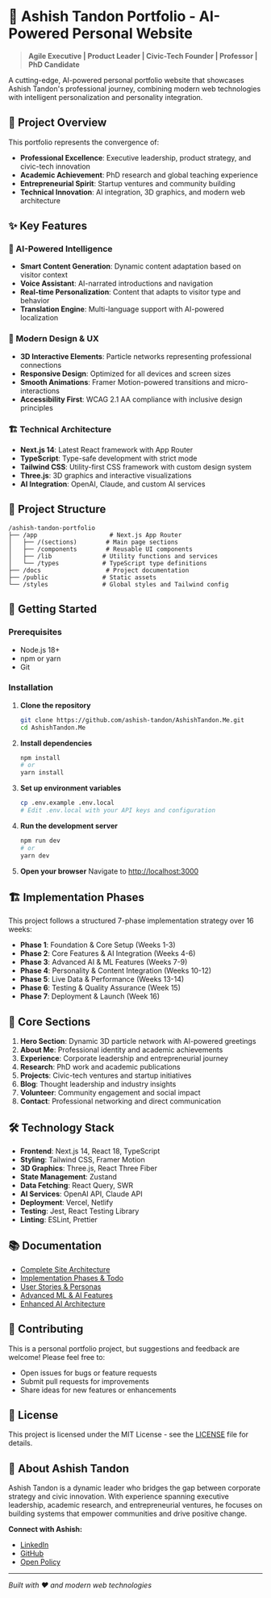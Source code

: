 # 🌟 Ashish Tandon Portfolio - AI-Powered Personal Website

> **Agile Executive | Product Leader | Civic-Tech Founder | Professor | PhD Candidate**

A cutting-edge, AI-powered personal portfolio website that showcases Ashish Tandon's professional journey, combining modern web technologies with intelligent personalization and personality integration.

## 🚀 Project Overview

This portfolio represents the convergence of:
- **Professional Excellence**: Executive leadership, product strategy, and civic-tech innovation
- **Academic Achievement**: PhD research and global teaching experience
- **Entrepreneurial Spirit**: Startup ventures and community building
- **Technical Innovation**: AI integration, 3D graphics, and modern web architecture

## ✨ Key Features

### 🧠 AI-Powered Intelligence
- **Smart Content Generation**: Dynamic content adaptation based on visitor context
- **Voice Assistant**: AI-narrated introductions and navigation
- **Real-time Personalization**: Content that adapts to visitor type and behavior
- **Translation Engine**: Multi-language support with AI-powered localization

### 🎨 Modern Design & UX
- **3D Interactive Elements**: Particle networks representing professional connections
- **Responsive Design**: Optimized for all devices and screen sizes
- **Smooth Animations**: Framer Motion-powered transitions and micro-interactions
- **Accessibility First**: WCAG 2.1 AA compliance with inclusive design principles

### 🏗️ Technical Architecture
- **Next.js 14**: Latest React framework with App Router
- **TypeScript**: Type-safe development with strict mode
- **Tailwind CSS**: Utility-first CSS framework with custom design system
- **Three.js**: 3D graphics and interactive visualizations
- **AI Integration**: OpenAI, Claude, and custom AI services

## 📁 Project Structure

```
/ashish-tandon-portfolio
├── /app                    # Next.js App Router
│   ├── /(sections)        # Main page sections
│   ├── /components        # Reusable UI components
│   ├── /lib              # Utility functions and services
│   └── /types            # TypeScript type definitions
├── /docs                  # Project documentation
├── /public               # Static assets
└── /styles               # Global styles and Tailwind config
```

## 🚀 Getting Started

### Prerequisites
- Node.js 18+ 
- npm or yarn
- Git

### Installation

1. **Clone the repository**
   ```bash
   git clone https://github.com/ashish-tandon/AshishTandon.Me.git
   cd AshishTandon.Me
   ```

2. **Install dependencies**
   ```bash
   npm install
   # or
   yarn install
   ```

3. **Set up environment variables**
   ```bash
   cp .env.example .env.local
   # Edit .env.local with your API keys and configuration
   ```

4. **Run the development server**
   ```bash
   npm run dev
   # or
   yarn dev
   ```

5. **Open your browser**
   Navigate to [http://localhost:3000](http://localhost:3000)

## 🏗️ Implementation Phases

This project follows a structured 7-phase implementation strategy over 16 weeks:

- **Phase 1**: Foundation & Core Setup (Weeks 1-3)
- **Phase 2**: Core Features & AI Integration (Weeks 4-6)
- **Phase 3**: Advanced AI & ML Features (Weeks 7-9)
- **Phase 4**: Personality & Content Integration (Weeks 10-12)
- **Phase 5**: Live Data & Performance (Weeks 13-14)
- **Phase 6**: Testing & Quality Assurance (Week 15)
- **Phase 7**: Deployment & Launch (Week 16)

## 🎯 Core Sections

1. **Hero Section**: Dynamic 3D particle network with AI-powered greetings
2. **About Me**: Professional identity and academic achievements
3. **Experience**: Corporate leadership and entrepreneurial journey
4. **Research**: PhD work and academic publications
5. **Projects**: Civic-tech ventures and startup initiatives
6. **Blog**: Thought leadership and industry insights
7. **Volunteer**: Community engagement and social impact
8. **Contact**: Professional networking and direct communication

## 🛠️ Technology Stack

- **Frontend**: Next.js 14, React 18, TypeScript
- **Styling**: Tailwind CSS, Framer Motion
- **3D Graphics**: Three.js, React Three Fiber
- **State Management**: Zustand
- **Data Fetching**: React Query, SWR
- **AI Services**: OpenAI API, Claude API
- **Deployment**: Vercel, Netlify
- **Testing**: Jest, React Testing Library
- **Linting**: ESLint, Prettier

## 📚 Documentation

- [Complete Site Architecture](./COMPLETE_SITE_ARCHITECTURE.md)
- [Implementation Phases & Todo](./IMPLEMENTATION_PHASES_TODO.md)
- [User Stories & Personas](./USER_STORIES_AND_PERSONAS.md)
- [Advanced ML & AI Features](./ADVANCED_ML_AI_FEATURES.md)
- [Enhanced AI Architecture](./ENHANCED_AI_ARCHITECTURE.md)

## 🤝 Contributing

This is a personal portfolio project, but suggestions and feedback are welcome! Please feel free to:

- Open issues for bugs or feature requests
- Submit pull requests for improvements
- Share ideas for new features or enhancements

## 📄 License

This project is licensed under the MIT License - see the [LICENSE](LICENSE) file for details.

## 🌟 About Ashish Tandon

Ashish Tandon is a dynamic leader who bridges the gap between corporate strategy and civic innovation. With experience spanning executive leadership, academic research, and entrepreneurial ventures, he focuses on building systems that empower communities and drive positive change.

**Connect with Ashish:**
- [LinkedIn](https://linkedin.com/in/ashish-tandon)
- [GitHub](https://github.com/ashish-tandon)
- [Open Policy](https://openpolicy.com)

---

*Built with ❤️ and modern web technologies*
